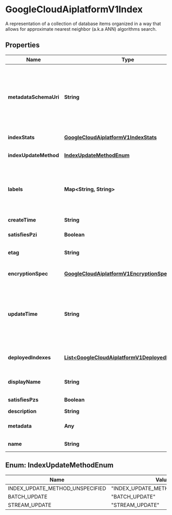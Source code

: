 

# GoogleCloudAiplatformV1Index

A representation of a collection of database items organized in a way that allows for approximate nearest neighbor (a.k.a ANN) algorithms search.

## Properties

| Name | Type | Description | Notes |
|------------ | ------------- | ------------- | -------------|
|**metadataSchemaUri** | **String** | Immutable. Points to a YAML file stored on Google Cloud Storage describing additional information about the Index, that is specific to it. Unset if the Index does not have any additional information. The schema is defined as an OpenAPI 3.0.2 [Schema Object](https://github.com/OAI/OpenAPI-Specification/blob/main/versions/3.0.2.md#schemaObject). Note: The URI given on output will be immutable and probably different, including the URI scheme, than the one given on input. The output URI will point to a location where the user only has a read access. |  [optional] |
|**indexStats** | [**GoogleCloudAiplatformV1IndexStats**](GoogleCloudAiplatformV1IndexStats.md) | Output only. Stats of the index resource. |  [optional] [readonly] |
|**indexUpdateMethod** | [**IndexUpdateMethodEnum**](#IndexUpdateMethodEnum) | Immutable. The update method to use with this Index. If not set, BATCH_UPDATE will be used by default. |  [optional] |
|**labels** | **Map&lt;String, String&gt;** | The labels with user-defined metadata to organize your Indexes. Label keys and values can be no longer than 64 characters (Unicode codepoints), can only contain lowercase letters, numeric characters, underscores and dashes. International characters are allowed. See https://goo.gl/xmQnxf for more information and examples of labels. |  [optional] |
|**createTime** | **String** | Output only. Timestamp when this Index was created. |  [optional] [readonly] |
|**satisfiesPzi** | **Boolean** | Output only. Reserved for future use. |  [optional] [readonly] |
|**etag** | **String** | Used to perform consistent read-modify-write updates. If not set, a blind \&quot;overwrite\&quot; update happens. |  [optional] |
|**encryptionSpec** | [**GoogleCloudAiplatformV1EncryptionSpec**](GoogleCloudAiplatformV1EncryptionSpec.md) | Immutable. Customer-managed encryption key spec for an Index. If set, this Index and all sub-resources of this Index will be secured by this key. |  [optional] |
|**updateTime** | **String** | Output only. Timestamp when this Index was most recently updated. This also includes any update to the contents of the Index. Note that Operations working on this Index may have their Operations.metadata.generic_metadata.update_time a little after the value of this timestamp, yet that does not mean their results are not already reflected in the Index. Result of any successfully completed Operation on the Index is reflected in it. |  [optional] [readonly] |
|**deployedIndexes** | [**List&lt;GoogleCloudAiplatformV1DeployedIndexRef&gt;**](GoogleCloudAiplatformV1DeployedIndexRef.md) | Output only. The pointers to DeployedIndexes created from this Index. An Index can be only deleted if all its DeployedIndexes had been undeployed first. |  [optional] |
|**displayName** | **String** | Required. The display name of the Index. The name can be up to 128 characters long and can consist of any UTF-8 characters. |  [optional] |
|**satisfiesPzs** | **Boolean** | Output only. Reserved for future use. |  [optional] [readonly] |
|**description** | **String** | The description of the Index. |  [optional] |
|**metadata** | **Any** | An additional information about the Index; the schema of the metadata can be found in metadata_schema. |  [optional] |
|**name** | **String** | Output only. The resource name of the Index. |  [optional] [readonly] |



## Enum: IndexUpdateMethodEnum

| Name | Value |
|---- | -----|
| INDEX_UPDATE_METHOD_UNSPECIFIED | &quot;INDEX_UPDATE_METHOD_UNSPECIFIED&quot; |
| BATCH_UPDATE | &quot;BATCH_UPDATE&quot; |
| STREAM_UPDATE | &quot;STREAM_UPDATE&quot; |



